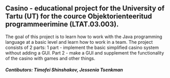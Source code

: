 ## Casino - educational project for the University of Tartu (UT) for the cource Objektorienteeritud programmeerimine (LTAT.03.003).
The goal of this project is to learn how to work with the Java programming language at a basic level and learn how to work in a team. The project consists of 2 parts: 1 part - implement the basic simplified casino system without adding a GUI. Part 2 - make a GUI and supplement the functionality of the casino with games and other things.

##### Contibutors: Timofei Shinshakov, Jessenia Tsenkman
